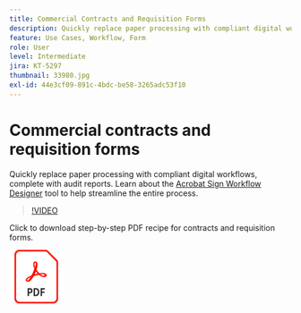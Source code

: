 ```yaml
---
title: Commercial Contracts and Requisition Forms
description: Quickly replace paper processing with compliant digital workflows, complete with audit reports
feature: Use Cases, Workflow, Form
role: User
level: Intermediate
jira: KT-5297
thumbnail: 33980.jpg
exl-id: 44e3cf09-891c-4bdc-be58-3265adc53f10
---
```

# Commercial contracts and requisition forms

Quickly replace paper processing with compliant digital workflows, complete with audit reports. Learn about the [Acrobat Sign Workflow Designer](../admin/building-a-custom-workflow.md) tool to help streamline the entire process.

>[!VIDEO](https://video.tv.adobe.com/v/33980?quality=12&learn=on&hidetitle=true)

Click to download step-by-step PDF recipe for contracts and requisition forms.

[![Download PDF Recipe](../assets/acrobat_PDF_96.png)](../assets/adobe-sign_set_up_a_workflow_use_case.pdf)
